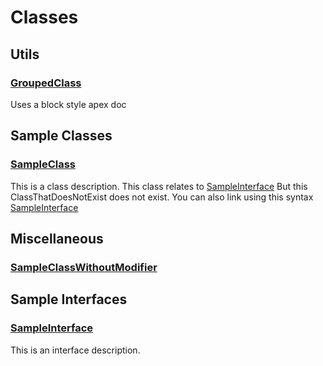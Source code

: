 # Classes
## Utils

### [GroupedClass](/Utils/GroupedClass.md)

Uses a block style apex doc
## Sample Classes

### [SampleClass](/Sample-Classes/SampleClass.md)

This is a class description. This class relates to [SampleInterface](/Sample-Interfaces/SampleInterface.md)              But this ClassThatDoesNotExist does not exist.              You can also link using this syntax [SampleInterface](/Sample-Interfaces/SampleInterface.md)
## Miscellaneous

### [SampleClassWithoutModifier](/Misc/SampleClassWithoutModifier.md)


## Sample Interfaces

### [SampleInterface](/Sample-Interfaces/SampleInterface.md)

This is an interface description.
